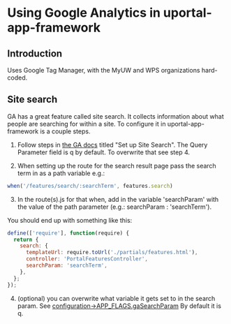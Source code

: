 # Using Google Analytics in uportal-app-framework

## Introduction

Uses Google Tag Manager, with the MyUW and WPS organizations hard-coded.

## Site search

GA has a great feature called site search. It collects information about what
people are searching for within a site. To configure it in
uportal-app-framework is a couple steps.

1) Follow steps in [the GA
docs](https://support.google.com/analytics/answer/1012264?hl=en) titled "Set up
Site Search". The Query Parameter field is q by default. To overwrite that see
step 4.

2) When setting up the route for the search result page pass the search term in
as a path variable
e.g.:

<!-- eslint-disable no-undef, semi -->
```javascript
when('/features/search/:searchTerm', features.search)
```

3) In the route(s).js for that when, add in the variable 'searchParam' with the
value of the path parameter (e.g.: searchParam : 'searchTerm').

You should end up with something like this:

```javascript
define(['require'], function(require) {
  return {
    search: {
      templateUrl: require.toUrl('./partials/features.html'),
      controller: 'PortalFeaturesController',
      searchParam: 'searchTerm',
    },
  };
});

```

4) (optional) you can overwrite what variable it gets set to in the search
param. See [configuration->APP_FLAGS.gaSearchParam](configuration.md) By
default it is q.
